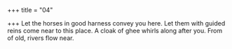 +++
title = "04"

+++
Let the horses in good harness convey you here. Let them with guided  reins come near to this place.
A cloak of ghee whirls along after you. From of old, rivers flow near. 